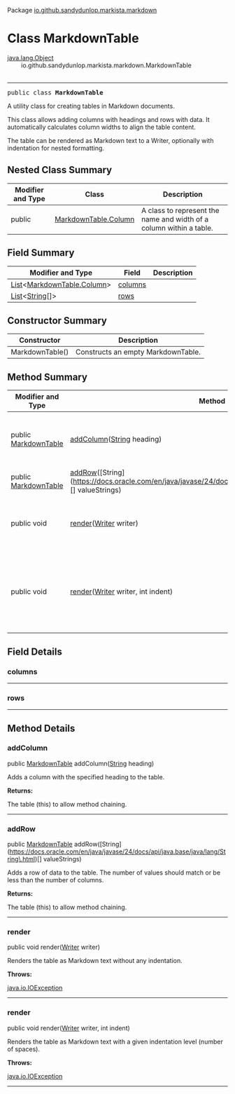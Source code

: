 Package [io.github.sandydunlop.markista.markdown](index.md)

# Class MarkdownTable
[java.lang.Object](https://docs.oracle.com/en/java/javase/24/docs/api/java.base/java/lang/Object.html)<br/>
        io.github.sandydunlop.markista.markdown.MarkdownTable<br/>
<br/>

----

<span style="font-family: monospace;">public class __MarkdownTable__</span>

A utility class for creating tables in Markdown documents.

This class allows adding columns with headings and rows with data.
It automatically calculates column widths to align the table content.

The table can be rendered as Markdown text to a Writer, optionally with indentation for nested formatting.


## Nested Class Summary

| Modifier and Type | Class                                           | Description                                                         |
|-------------------|-------------------------------------------------|---------------------------------------------------------------------|
| public            | [MarkdownTable.Column](MarkdownTable.Column.md) | A class to represent the name and width of a column within a table. |

## Field Summary

| Modifier and Type                                                                                                                                                                        | Field               | Description |
|------------------------------------------------------------------------------------------------------------------------------------------------------------------------------------------|---------------------|-------------|
| [List](https://docs.oracle.com/en/java/javase/24/docs/api/java.base/java/util/List.html)<[MarkdownTable.Column](MarkdownTable.Column.md)>                                                | [columns](#columns) |             |
| [List](https://docs.oracle.com/en/java/javase/24/docs/api/java.base/java/util/List.html)<[String](https://docs.oracle.com/en/java/javase/24/docs/api/java.base/java/lang/String.html)[]> | [rows](#rows)       |             |

## Constructor Summary

| Constructor     | Description                        |
|-----------------|------------------------------------|
| MarkdownTable() | Constructs an empty MarkdownTable. |

## Method Summary

| Modifier and Type                        | Method                                                                                                                           | Description                                                                           |
|------------------------------------------|----------------------------------------------------------------------------------------------------------------------------------|---------------------------------------------------------------------------------------|
| public [MarkdownTable](MarkdownTable.md) | [addColumn](#addcolumn)([String](https://docs.oracle.com/en/java/javase/24/docs/api/java.base/java/lang/String.html) heading)    | Adds a column with the specified heading to the table.                                |
| public [MarkdownTable](MarkdownTable.md) | [addRow](#addrow)([String\](https://docs.oracle.com/en/java/javase/24/docs/api/java.base/java/lang/String\.html)[] valueStrings) | Adds a row of data to the table.                                                      |
| public void                              | [render](#render)([Writer](https://docs.oracle.com/en/java/javase/24/docs/api/java.base/java/io/Writer.html) writer)             | Renders the table as Markdown text without any indentation.                           |
| public void                              | [render](#render)([Writer](https://docs.oracle.com/en/java/javase/24/docs/api/java.base/java/io/Writer.html) writer, int indent) | Renders the table as Markdown text with a given indentation level (number of spaces). |

## Field Details

### columns




---

### rows




---


## Method Details

### addColumn

public [MarkdownTable](MarkdownTable.md) addColumn([String](https://docs.oracle.com/en/java/javase/24/docs/api/java.base/java/lang/String.html) heading)

Adds a column with the specified heading to the table.

**Returns:**

The table (this) to allow method chaining.


---

### addRow

public [MarkdownTable](MarkdownTable.md) addRow([String\](https://docs.oracle.com/en/java/javase/24/docs/api/java.base/java/lang/String\.html)[] valueStrings)

Adds a row of data to the table.
The number of values should match or be less than the number of columns.

**Returns:**

The table (this) to allow method chaining.


---

### render

public void render([Writer](https://docs.oracle.com/en/java/javase/24/docs/api/java.base/java/io/Writer.html) writer)

Renders the table as Markdown text without any indentation.

**Throws:**

[java.io.IOException](https://docs.oracle.com/en/java/javase/24/docs/api/java.base/java/io/IOException.html)


---

### render

public void render([Writer](https://docs.oracle.com/en/java/javase/24/docs/api/java.base/java/io/Writer.html) writer, int indent)

Renders the table as Markdown text with a given indentation level (number of spaces).

**Throws:**

[java.io.IOException](https://docs.oracle.com/en/java/javase/24/docs/api/java.base/java/io/IOException.html)


---

